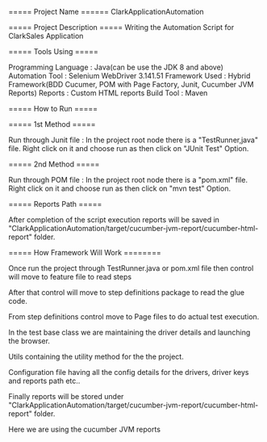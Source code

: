 ===== Project Name ====== ClarkApplicationAutomation

===== Project Description =====
Writing the Automation Script for ClarkSales Application

===== Tools Using =====

Programming Language : Java(can be use the JDK 8 and above) Automation Tool : Selenium WebDriver 3.141.51 Framework Used : Hybrid Framework(BDD Cucumer, POM with Page Factory, Junit, Cucumber JVM Reports) Reports : Custom HTML reports Build Tool : Maven

===== How to Run =====

===== 1st Method =====

Run through Junit file : In the project root node there is a "TestRunner,java" file. Right click on it and choose run as then click on "JUnit Test" Option.

===== 2nd Method =====

Run through POM file : In the project root node there is a "pom.xml" file. Right click on it and choose run as then click on "mvn test" Option.

===== Reports Path =====

After completion of the script execution reports will be saved in "ClarkApplicationAutomation/target/cucumber-jvm-report/cucumber-html-report" folder.

===== How Framework Will Work ========

Once run the project through TestRunner.java or pom.xml file then control will move to feature file to read steps

After that control will move to step definitions package to read the glue code.

From step definitions control move to Page files to do actual test execution.

In the test base class we are maintaining the driver details and launching the browser.

Utils containing the utility method for the the project.

Configuration file having all the config details for the drivers, driver keys and reports path etc..

Finally reports will be stored under "ClarkApplicationAutomation/target/cucumber-jvm-report/cucumber-html-report" folder.

Here we are using the cucumber JVM reports
